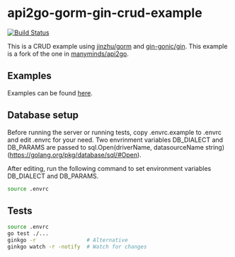 # api2go-gorm-gin-crud-example
[![Build Status](https://travis-ci.org/hnakamur/api2go-gorm-gin-crud-example.svg?branch=master)](https://travis-ci.org/hnakamur/api2go-gorm-gin-crud-example)

This is a CRUD example using [jinzhu/gorm](https://github.com/jinzhu/gorm) and [gin-gonic/gin](https://github.com/gin-gonic/gin).
This example is a fork of the one in [manyminds/api2go](https://github.com/manyminds/api2go).

## Examples

Examples can be found [here](https://github.com/manyminds/api2go/blob/master/examples/crud_example.go).

## Database setup

Before running the server or running tests, copy .envrc.example to .envrc and edit .envrc for your need.
Two envrinment variables DB_DIALECT and DB_PARAMS are passed to sql.Open(driverName, datasourceName string) (https://golang.org/pkg/database/sql/#Open).

After editing, run the following command to set environment variables DB_DIALECT and DB_PARAMS.

```sh
source .envrc
```

## Tests

```sh
source .envrc
go test ./...
ginkgo -r                # Alternative
ginkgo watch -r -notify  # Watch for changes
```
